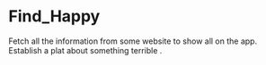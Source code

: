 Find_Happy
==========

Fetch all the information from some website to show all on the app. Establish a plat about something terrible .